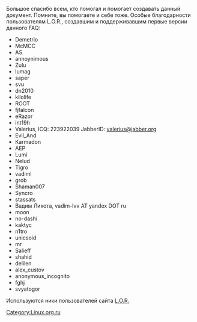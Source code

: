 Большое спасибо всем, кто помогал и помогает создавать данный документ.
Помните, вы помогаете и себе тоже. Особые благодарности пользователям
L.O.R., создавшим и поддерживавшим первые версии данного FAQ:

  - Demetrio
  - McMCC
  - AS
  - annoynimous
  - Zulu
  - lumag
  - saper
  - svu
  - dn2010
  - kilolife
  - ROOT
  - fjfalcon
  - eRazor
  - int19h
  - Valerius, ICQ: 223922039 JabberID: valerius@jabber.org
  - Evil_And
  - Karmadon
  - AEP
  - Lumi
  - Nelud
  - Tigro
  - vadiml
  - grob
  - Shaman007
  - Syncro
  - stassats
  - Вадим Лихота, vadim-lvv AT yandex DOT ru
  - moon
  - no-dashi
  - kaktyc
  - n1tro
  - unicsoid
  - mr
  - Salieff
  - shahid
  - delilen
  - alex_custov
  - anonymous_incognito
  - fghj
  - svyatogor

Используются ники пользователей сайта [L.O.R.](http://www.linux.org.ru)

[Category:Linux.org.ru](Category:Linux.org.ru "wikilink")
